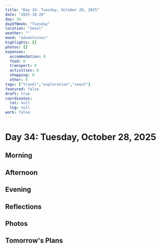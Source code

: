 ```yaml
---
title: "Day 34: Tuesday, October 28, 2025"
date: "2025-10-28"
day: 34
dayOfWeek: "Tuesday"
location: "Seoul"
weather: ""
mood: "adventurous"
highlights: []
photos: []
expenses:
  accommodation: 0
  food: 0
  transport: 0
  activities: 0
  shopping: 0
  other: 0
tags: ["travel","exploration","seoul"]
featured: false
draft: true
coordinates:
  lat: null
  lng: null
work: false
---
```

# Day 34: Tuesday, October 28, 2025

## Morning

## Afternoon

## Evening

## Reflections

## Photos

## Tomorrow's Plans
